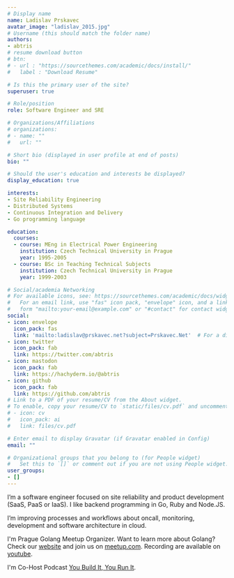 ```yaml
---
# Display name
name: Ladislav Prskavec
avatar_image: "ladislav_2015.jpg"
# Username (this should match the folder name)
authors:
- abtris
# resume download button
# btn:
# - url : "https://sourcethemes.com/academic/docs/install/"
#   label : "Download Resume"

# Is this the primary user of the site?
superuser: true

# Role/position
role: Software Engineer and SRE

# Organizations/Affiliations
# organizations:
# - name: ""
#   url: ""

# Short bio (displayed in user profile at end of posts)
bio: ""

# Should the user's education and interests be displayed?
display_education: true

interests:
- Site Reliability Engineering
- Distributed Systems
- Continuous Integration and Delivery
- Go programming language

education:
  courses:
  - course: MEng in Electrical Power Engineering
    institution: Czech Technical University in Prague
    year: 1995-2005
  - course: BSc in Teaching Technical Subjects
    institution: Czech Technical University in Prague
    year: 1999-2003

# Social/academia Networking
# For available icons, see: https://sourcethemes.com/academic/docs/widgets/#icons
#   For an email link, use "fas" icon pack, "envelope" icon, and a link in the
#   form "mailto:your-email@example.com" or "#contact" for contact widget.
social:
- icon: envelope
  icon_pack: fas
  link: 'mailto:ladislav@prskavec.net?subject=Prskavec.Net'  # For a direct email link, use "mailto:test@example.org".
- icon: twitter
  icon_pack: fab
  link: https://twitter.com/abtris
- icon: mastodon
  icon_pack: fab
  link: https://hachyderm.io/@abtris
- icon: github
  icon_pack: fab
  link: https://github.com/abtris
# Link to a PDF of your resume/CV from the About widget.
# To enable, copy your resume/CV to `static/files/cv.pdf` and uncomment the lines below.
# - icon: cv
#   icon_pack: ai
#   link: files/cv.pdf

# Enter email to display Gravatar (if Gravatar enabled in Config)
email: ""

# Organizational groups that you belong to (for People widget)
#   Set this to `[]` or comment out if you are not using People widget.
user_groups:
- []
---
```


I’m a software engineer focused on site reliability and product development (SaaS, PaaS or IaaS). I like backend programming in Go, Ruby and Node.JS.

I’m improving processes and workflows about oncall, monitoring, development and software architecture in cloud.

I'm Prague Golang Meetup Organizer. Want to learn more about Golang? Check our [website](https://www.gomeetupprague.cz/) and join us on [meetup.com](https://www.meetup.com/prague-golang-meetup/). Recording are available on [youtube](https://www.youtube.com/@gomeetupprague).

I'm Co-Host Podcast [You Build It, You Run It](https://ybyr.net/podcast).
